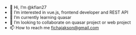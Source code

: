 - 👋 Hi, I’m @kfian27
- 👀 I’m interested in vue.js, frontend developer and REST API
- 🌱 I’m currently learning quasar
- 💞️ I’m looking to collaborate on quasar project or web project
- 📫 How to reach me fichajakson@gmail.com

<!---
kfian27/kfian27 is a ✨ special ✨ repository because its `README.md` (this file) appears on your GitHub profile.
You can click the Preview link to take a look at your changes.
--->
